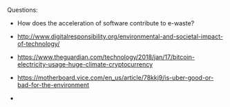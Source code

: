 Questions:

- How does the acceleration of software contribute to e-waste?


- http://www.digitalresponsibility.org/environmental-and-societal-impact-of-technology/
- https://www.theguardian.com/technology/2018/jan/17/bitcoin-electricity-usage-huge-climate-cryptocurrency
- https://motherboard.vice.com/en_us/article/78kkj9/is-uber-good-or-bad-for-the-environment
- 